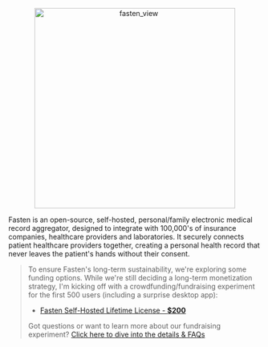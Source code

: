 <p align="center">
  <a href="https://github.com/fastenhealth/fasten-onprem">
  <img width="400" alt="fasten_view" src="https://github.com/fastenhealth/fasten-onprem/raw/main/frontend/src/assets/banner/banner.png">
  </a>
</p>


Fasten is an open-source, self-hosted, personal/family electronic medical record aggregator, designed 
to integrate with 100,000's of insurance companies, healthcare providers and laboratories. It securely 
connects patient healthcare providers together, creating a personal health record that never leaves 
the patient's hands without their consent.

> To ensure Fasten's long-term sustainability, we're exploring some funding options. While we're still deciding a long-term monetization strategy, I'm kicking off with a crowdfunding/fundraising experiment for the first 500 users (including a surprise desktop app):
>
> - [Fasten Self-Hosted Lifetime License - **$200**](https://buy.stripe.com/fZe00deiUexS58Y4gg)
>
> Got questions or want to learn more about our fundraising experiment? [Click here to dive into the details & FAQs](https://docs.fastenhealth.com/FUNDRAISING.html) 
